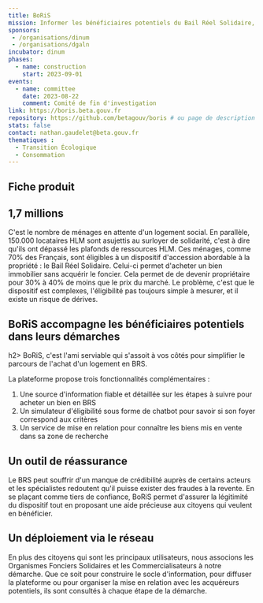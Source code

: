 ```yaml
---
title: BoRiS
mission: Informer les bénéficiaires potentiels du Bail Réel Solidaire, simuler l'éligibilité au dispositif et mettre en relation les acheteurs avec les Organismes Fonciers Solidaires
sponsors: 
 - /organisations/dinum
 - /organisations/dgaln 
incubator: dinum 
phases: 
  - name: construction
    start: 2023-09-01 
events: 
  - name: committee
    date: 2023-08-22 
    comment: Comité de fin d'investigation 
link: https://boris.beta.gouv.fr
repository: https://github.com/betagouv/boris # ou page de description des dépôts s'il y en a plusieurs
stats: false 
contact: nathan.gaudelet@beta.gouv.fr 
thematiques : 
  - Transition Écologique
  - Consommation
---
```


## Fiche produit

<h2>1,7 millions</h2>

C'est le nombre de ménages en attente d'un logement social.
En parallèle, 150.000 locataires HLM sont asujettis au surloyer de solidarité, c'est à dire qu'ils ont dépassé les plafonds de ressources HLM.
Ces ménages, comme 70% des Français, sont éligibles à un dispositif d'accession abordable à la propriété : le Bail Réel Solidaire. Celui-ci permet d'acheter un bien immobilier sans acquérir le foncier. Cela permet de de devenir propriétaire pour 30% à 40% de moins que le prix du marché.
Le problème, c'est que le dispositif est complexes, l'éligibilité pas toujours simple à mesurer, et il existe un risque de dérives.

<h2>BoRiS accompagne les bénéficiaires potentiels dans leurs démarches</h2>h2>
BoRiS, c'est l'ami serviable qui s'assoit à vos côtés pour simplifier le parcours de l'achat d'un logement en BRS.

La plateforme propose trois fonctionnalités complémentaires :
1. Une source d'information fiable et détaillée sur les étapes à suivre pour acheter un bien en BRS
2. Un simulateur d'éligibilité sous forme de chatbot pour savoir si son foyer correspond aux critères
3. Un service de mise en relation pour connaître les biens mis en vente dans sa zone de recherche

<h2>Un outil de réassurance</h2>
Le BRS peut souffrir d'un manque de crédibilité auprès de certains acteurs et les spécialistes redoutent qu'il puisse exister des fraudes à la revente.
En se plaçant comme tiers de confiance, BoRiS permet d'assurer la légitimité du dispositif tout en proposant une aide précieuse aux citoyens qui veulent en bénéficier.

<h2>Un déploiement via le réseau</h2>
En plus des citoyens qui sont les principaux utilisateurs, nous associons les Organismes Fonciers Solidaires et les Commercialisateurs à notre démarche. 
Que ce soit pour construire le socle d'information, pour diffuser la plateforme ou pour organiser la mise en relation avec les acquéreurs potentiels, ils sont consultés à chaque étape de la démarche.
